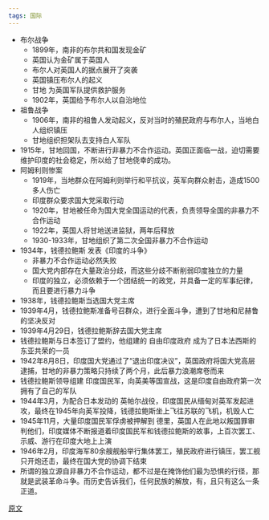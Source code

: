 ```yaml
---
tags: 国际
---
```


* <hu>布尔战争</hu>
  * 1899年，南非的布尔共和国发现金矿
  * 英国认为金矿属于英国人
  * 布尔人对英国人的据点展开了突袭
  * 英国镇压布尔人的起义
  * <hu>甘地</hu> 为英国军队提供救护服务
  * 1902年，英国给予布尔人以自治地位
* <hu>祖鲁战争</hu>
  * 1906年，南非的祖鲁人发动起义，反对当时的殖民政府与布尔人，当地白人组织镇压
  * 甘地组织担架队去支持白人军队
* 1915年，甘地回国，不断进行非暴力不合作运动。英国正面临一战，迫切需要维护印度的社会稳定，所以给了甘地侥幸的成功。
* <hu>阿姆利则惨案</hu>
  * 1919年，当地群众在阿姆利则举行和平抗议，英军向群众射击，造成1500多人伤亡
  * 印度群众要求国大党采取行动
  * 1920年，甘地被任命为国大党全国运动的代表，负责领导全国的非暴力不合作运动
  * 1922年，英国人将甘地送进监狱，两年后释放
  * 1930-1933年，甘地组织了第二次全国非暴力不合作运动
* 1934年，<hu>钱德拉鲍斯</hu> 发表《印度的斗争》
  * 非暴力不合作运动必然失败
  * 国大党内部存在大量政治分歧，而这些分歧不断削弱印度独立的力量
  * 印度的独立，必须依赖于一个团结统一的政党，并具备一定的军事纪律，而且要进行暴力斗争
* 1938年，钱德拉鲍斯当选国大党主席
* 1939年4月，钱德拉鲍斯准备号召群众，进行全面斗争，遭到了甘地和尼赫鲁的坚决反对
* 1939年4月29日，钱德拉鲍斯辞去国大党主席
* 钱德拉鲍斯与日本签订了盟约，他组建的 <hu>自由印度政府</hu> 成为了日本法西斯的东亚共荣的一员
* 1942年8月8日，印度国大党通过了“退出印度决议”，英国政府将国大党高层逮捕，甘地的非暴力策略只持续了两个月，此后暴力浪潮席卷而来
* 钱德拉鲍斯领导组建 <hu>印度国民军</hu>，向英美等国宣战，这是印度自由政府第一次拥有了自己的军队
* 1944年3月，为配合日本发动的 <hu>英帕尔战役</hu>，印度国民从缅甸对英军发起进攻，最终在1945年向英军投降，钱德拉鲍斯坐上飞往苏联的飞机，机毁人亡
* 1945年11月，大量印度国民军俘虏被押解到 <hu>德里</hu>，英国人在此地以叛国罪审判他们，印度媒体不断报道着印度国民军和钱德拉鲍斯的故事，上百次罢工、示威、游行在印度大地上上演
* 1946年2月，印度海军80余艘舰船举行集体罢工，殖民政府进行镇压，罢工舰只开炮还击，最终在国大党的协调下结束
* 所谓的独立源自非暴力不合作运动，都不过是在掩饰他们最为恐惧的行径，那就是武装革命斗争。而历史告诉我们，任何民族的解放，有，且只有这么一条正道。

[原文](https://www.toutiao.com/i7058195771673575972/)